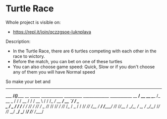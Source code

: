 # Turtle Race

Whole project is visible on:
- https://repl.it/join/qczzgsoe-luknplava

Description:
- In the Turtle Race, there are 6 turtles competing with each other in the race to wictory.
- Before the match, you can bet on one of these turtles
- You can also choose game speed: Quick, Slow or if you don't choose any of them you will have Normal speed

So make your bet and 


__________      ________                                                                            
___  ____/____________(_)__________  __   _____  ___________  _________   _____________ ___________ 
__  __/  __  __ \____  /_  __ \_  / / /   __  / / /  __ \  / / /_  ___/   __  ___/  __ `/  ___/  _ \
_  /___  _  / / /___  / / /_/ /  /_/ /    _  /_/ // /_/ / /_/ /_  /       _  /   / /_/ // /__ /  __/
/_____/  /_/ /_/___  /  \____/_\__, /     _\__, / \____/\__,_/ /_/        /_/    \__,_/ \___/ \___/ 
                /___/         /____/      /____/                                                    


